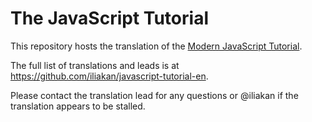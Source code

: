 
# The JavaScript Tutorial

This repository hosts the translation of the [Modern JavaScript Tutorial](https://javascript.info).

The full list of translations and leads is at <https://github.com/iliakan/javascript-tutorial-en>.

Please contact the translation lead for any questions or @iliakan if the translation appears to be stalled.